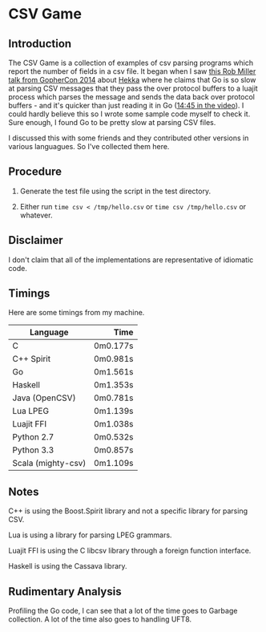 # CSV Game

## Introduction

The CSV Game is a collection of examples of csv parsing programs which report
the number of fields in a csv file. It began when I saw [this Rob Miller talk
from GopherCon
2014](https://www.youtube.com/watch?v=RhLIblr_YXs&index=6&list=PLEireDfbBiXYxLvhLBHi8EX_HigEplHDH)
about [Hekka](https://github.com/mozilla-services/heka) where he claims that Go
is so slow at parsing CSV messages that they pass the over protocol buffers to a
luajit process which parses the message and sends the data back over protocol
buffers - and it's quicker than just reading it in Go ([14:45 in the video](https://www.youtube.com/watch?v=RhLIblr_YXs&index=6&list=PLEireDfbBiXYxLvhLBHi8EX_HigEplHDH#t=14m45)\).
I could hardly believe this so I wrote some sample code myself to check it.
Sure enough, I found Go to be pretty slow at parsing CSV files.

I discussed this with some friends and they contributed other
versions in various languagues. So I've collected them here.

## Procedure
1. Generate the test file using the script in the test directory.

2.  Either run `time csv < /tmp/hello.csv` or `time csv /tmp/hello.csv` 
or whatever.

## Disclaimer
I don't claim that all of the implementations are representative of idiomatic
code.

## Timings

Here are some timings from my machine. 

| Language           | Time     |
|--------------------|---------:|
| C                  | 0m0.177s |
| C++ Spirit         | 0m0.981s |
| Go                 | 0m1.561s |
| Haskell            | 0m1.353s |
| Java (OpenCSV)     | 0m0.781s |
| Lua LPEG           | 0m1.139s |
| Luajit FFI         | 0m1.038s |
| Python 2.7         | 0m0.532s |
| Python 3.3         | 0m0.857s |
| Scala (mighty-csv) | 0m1.109s |

## Notes
C++ is using the Boost.Spirit library and not a specific library for parsing
CSV.

Lua is using a library for parsing LPEG grammars.

Luajit FFI is using the C libcsv library through a foreign function interface.

Haskell is using the Cassava library.

## Rudimentary Analysis

Profiling the Go code, I can see that a lot of the time goes to Garbage
collection. A lot of the time also goes to handling UFT8. 

